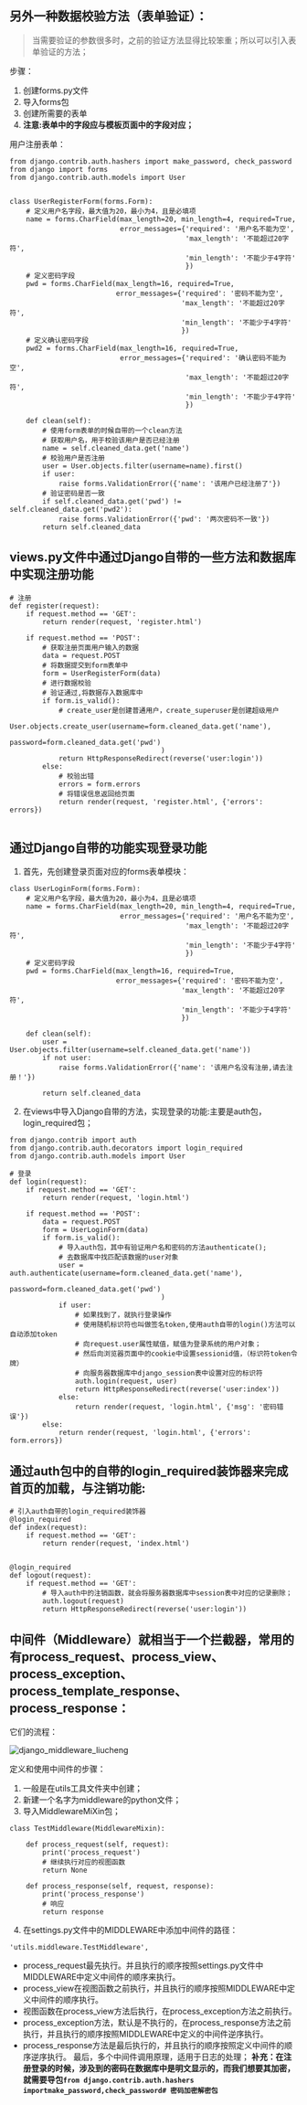 ## 另外一种数据校验方法（表单验证）：
>当需要验证的参数很多时，之前的验证方法显得比较笨重；所以可以引入表单验证的方法；

步骤：
1. 创建forms.py文件
2. 导入forms包
3. 创建所需要的表单
4. **注意:表单中的字段应与模板页面中的字段对应；**

用户注册表单：
```
from django.contrib.auth.hashers import make_password, check_password
from django import forms
from django.contrib.auth.models import User


class UserRegisterForm(forms.Form):
    # 定义用户名字段，最大值为20，最小为4，且是必填项
    name = forms.CharField(max_length=20, min_length=4, required=True,
                           error_messages={'required': '用户名不能为空',
                                           'max_length': '不能超过20字符',
                                           'min_length': '不能少于4字符'
                                           })
    # 定义密码字段
    pwd = forms.CharField(max_length=16, required=True,
                          error_messages={'required': '密码不能为空',
                                          'max_length': '不能超过20字符',
                                          'min_length': '不能少于4字符'
                                          })
    # 定义确认密码字段
    pwd2 = forms.CharField(max_length=16, required=True,
                           error_messages={'required': '确认密码不能为空',
                                           'max_length': '不能超过20字符',
                                           'min_length': '不能少于4字符'
                                           })

    def clean(self):
        # 使用form表单的时候自带的一个clean方法
        # 获取用户名，用于校验该用户是否已经注册
        name = self.cleaned_data.get('name')
        # 校验用户是否注册
        user = User.objects.filter(username=name).first()
        if user:
            raise forms.ValidationError({'name': '该用户已经注册了'})
        # 验证密码是否一致
        if self.cleaned_data.get('pwd') != self.cleaned_data.get('pwd2'):
            raise forms.ValidationError({'pwd': '两次密码不一致'})
        return self.cleaned_data
```
## views.py文件中通过Django自带的一些方法和数据库中实现注册功能
```
# 注册
def register(request):
    if request.method == 'GET':
        return render(request, 'register.html')

    if request.method == 'POST':
        # 获取注册页面用户输入的数据
        data = request.POST
        # 将数据提交到form表单中
        form = UserRegisterForm(data)
        # 进行数据校验
        # 验证通过,将数据存入数据库中
        if form.is_valid():
            # create_user是创建普通用户，create_superuser是创建超级用户
            User.objects.create_user(username=form.cleaned_data.get('name'),
                                     password=form.cleaned_data.get('pwd')
                                     )
            return HttpResponseRedirect(reverse('user:login'))
        else:
            # 校验出错
            errors = form.errors
            # 将错误信息返回给页面
            return render(request, 'register.html', {'errors': errors})


```
## 通过Django自带的功能实现登录功能
1. 首先，先创建登录页面对应的forms表单模块：
```
class UserLoginForm(forms.Form):
    # 定义用户名字段，最大值为20，最小为4，且是必填项
    name = forms.CharField(max_length=20, min_length=4, required=True,
                           error_messages={'required': '用户名不能为空',
                                           'max_length': '不能超过20字符',
                                           'min_length': '不能少于4字符'
                                           })
    # 定义密码字段
    pwd = forms.CharField(max_length=16, required=True,
                          error_messages={'required': '密码不能为空',
                                          'max_length': '不能超过20字符',
                                          'min_length': '不能少于4字符'
                                          })

    def clean(self):
        user = User.objects.filter(username=self.cleaned_data.get('name'))
        if not user:
            raise forms.ValidationError({'name': '该用户名没有注册,请去注册！'})

        return self.cleaned_data

```
2.  在views中导入Django自带的方法，实现登录的功能:主要是auth包，login_required包；
```
from django.contrib import auth
from django.contrib.auth.decorators import login_required
from django.contrib.auth.models import User

# 登录
def login(request):
    if request.method == 'GET':
        return render(request, 'login.html')

    if request.method == 'POST':
        data = request.POST
        form = UserLoginForm(data)
        if form.is_valid():
            # 导入auth包，其中有验证用户名和密码的方法authenticate();
            # 去数据库中找匹配该数据的user对象
            user = auth.authenticate(username=form.cleaned_data.get('name'),
                                     password=form.cleaned_data.get('pwd')
                                     )
            if user:
                # 如果找到了，就执行登录操作
                # 使用随机标识符也叫做签名token,使用auth自带的login()方法可以自动添加token
                # 向request.user属性赋值，赋值为登录系统的用户对象；
                # 然后向浏览器页面中的cookie中设置sessionid值，（标识符token令牌）
                # 向服务器数据库中django_session表中设置对应的标识符
                auth.login(request, user)
                return HttpResponseRedirect(reverse('user:index'))
            else:
                return render(request, 'login.html', {'msg': '密码错误'})
        else:
            return render(request, 'login.html', {'errors': form.errors})

```
## 通过auth包中的自带的login_required装饰器来完成首页的加载，与注销功能:
```
# 引入auth自带的login_required装饰器
@login_required
def index(request):
    if request.method == 'GET':
        return render(request, 'index.html')


@login_required
def logout(request):
    if request.method == 'GET':
        # 导入auth中的注销函数，就会将服务器数据库中session表中对应的记录删除；
        auth.logout(request)
        return HttpResponseRedirect(reverse('user:login'))

```
## 中间件（Middleware）就相当于一个拦截器，常用的有process_request、process_view、process_exception、process_template_response、process_response：
它们的流程：

![django_middleware_liucheng](./imgs/django_middleware_liucheng.png)

定义和使用中间件的步骤：

1. 一般是在utils工具文件夹中创建；
2. 新建一个名字为middleware的python文件；
3. 导入MiddlewareMiXin包；
```
class TestMiddleware(MiddlewareMixin):

    def process_request(self, request):
        print('process_request')
        # 继续执行对应的视图函数
        return None

    def process_response(self, request, response):
        print('process_response')
        # 响应
        return response
```
4. 在settings.py文件中的MIDDLEWARE中添加中间件的路径：
```
'utils.middleware.TestMiddleware',
```

- process_request最先执行。并且执行的顺序按照settings.py文件中MIDDLEWARE中定义中间件的顺序来执行。
- process_view在视图函数之前执行，并且执行的顺序按照MIDDLEWARE中定义中间件的顺序执行。
- 视图函数在process_view方法后执行，在process_exception方法之前执行。
- process_exception方法，默认是不执行的，在process_response方法之前执行，并且执行的顺序按照MIDDLEWARE中定义的中间件逆序执行。
- process_response方法是最后执行的，并且执行的顺序按照定义中间件的顺序逆序执行。
  最后，多个中间件调用原理，适用于日志的处理；
  **补充：在注册登录的时候，涉及到的密码在数据库中是明文显示的，而我们想要其加密，就需要导包```from django.contrib.auth.hashers importmake_password,check_password# 密码加密解密包```**